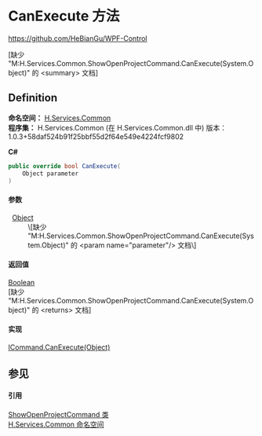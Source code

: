 # CanExecute 方法
https://github.com/HeBianGu/WPF-Control

\[缺少 "M:H.Services.Common.ShowOpenProjectCommand.CanExecute(System.Object)" 的 &lt;summary&gt; 文档\]



## Definition
**命名空间：** <a href="b9cdd84f-6623-a51a-f53b-465103ced202">H.Services.Common</a>  
**程序集：** H.Services.Common (在 H.Services.Common.dll 中) 版本：1.0.3+58daf524b91f25bbf55d2f64e549e4224fcf9802

**C#**
``` C#
public override bool CanExecute(
	Object parameter
)
```



#### 参数
<dl><dt>  <a href="https://learn.microsoft.com/dotnet/api/system.object" target="_blank" rel="noopener noreferrer">Object</a></dt><dd>\[缺少 "M:H.Services.Common.ShowOpenProjectCommand.CanExecute(System.Object)" 的 &lt;param name="parameter"/&gt; 文档\]</dd></dl>

#### 返回值
<a href="https://learn.microsoft.com/dotnet/api/system.boolean" target="_blank" rel="noopener noreferrer">Boolean</a>  
\[缺少 "M:H.Services.Common.ShowOpenProjectCommand.CanExecute(System.Object)" 的 &lt;returns&gt; 文档\]

#### 实现
<a href="https://learn.microsoft.com/dotnet/api/system.windows.input.icommand.canexecute" target="_blank" rel="noopener noreferrer">ICommand.CanExecute(Object)</a>  


## 参见


#### 引用
<a href="b1158cdb-42c2-4278-2a2f-5991fc74d3d0">ShowOpenProjectCommand 类</a>  
<a href="b9cdd84f-6623-a51a-f53b-465103ced202">H.Services.Common 命名空间</a>  
